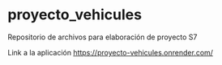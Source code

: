 # proyecto_vehicules
Repositorio de archivos para elaboración de proyecto S7

Link a la aplicación https://proyecto-vehicules.onrender.com/
